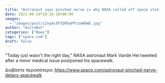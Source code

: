 ```yaml
---
title: "Astronaut says pinched nerve is why NASA called off space station spacewalk"
date: 2021-08-24T18:16:18+00:00
images:
  - "images/post/i2xq4cEP3QP6aPPcSeW6Wb.jpg"
author: "AstroBot"
categories: ["News"]
tags: ["space.com"]
draft: false
---
```


"Today just wasn't the right day," NASA astronaut Mark Vande Hei tweeted after a minor medical issue postponed his spacewalk. 

Διαβάστε περισσότερα: https://www.space.com/astronaut-pinched-nerve-delays-spacewalk
